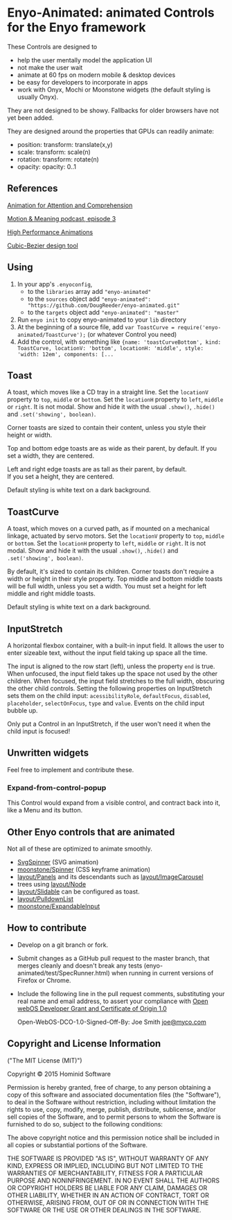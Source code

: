 # Enyo-Animated: animated Controls for the Enyo framework

These Controls are designed to
* help the user mentally model the application UI
* not make the user wait
* animate at 60 fps on modern mobile & desktop devices
* be easy for developers to incorporate in apps
* work with Onyx, Mochi or Moonstone widgets (the default styling is usually Onyx).

They are not designed to be showy.  Fallbacks for older browsers have not yet been added.

They are designed around the properties that GPUs can readily animate:
* position: transform: translate(x,y)
* scale: transform: scale(n)
* rotation: transform: rotate(n)
* opacity: opacity: 0..1


## References

[Animation for Attention and Comprehension](http://www.nngroup.com/articles/animation-usability/)

[Motion & Meaning podcast, episode 3](http://motionandmeaning.io/episode03.html)

[High Performance Animations](http://www.html5rocks.com/en/tutorials/speed/high-performance-animations/)

[Cubic-Bezier design tool](http://cubic-bezier.com/)


## Using

1. In your app's `.enyoconfig`, 
	- to the `libraries` array add `"enyo-animated"`
	- to the `sources` object add `"enyo-animated": "https://github.com/DougReeder/enyo-animated.git"`
	- to the `targets` object add `"enyo-animated": "master"`
2. Run `enyo init` to copy enyo-animated to your `lib` directory
3. At the beginning of a source file, add `var ToastCurve = require('enyo-animated/ToastCurve');` 
(or whatever Control you need)
4. Add the control, with something like `{name: 'toastCurveBottom', kind: ToastCurve, locationV: 'bottom', locationH: 'middle', style: 'width: 12em', components: [...`

## Toast

A toast, which moves like a CD tray in a straight line.
Set the `locationV` property to `top`, `middle` or `bottom`.
Set the `locationH` property to `left`, `middle` or `right`.
It is not modal.
Show and hide it with the usual `.show()`, `.hide()` and `.set('showing', boolean)`.

Corner toasts are sized to contain their content, unless you style their height or width.

Top and bottom edge toasts are as wide as their parent, by default.
If you set a width, they are centered.

Left and right edge toasts are as tall as their parent, by default.  
If you set a height, they are centered.

Default styling is white text on a dark background.


## ToastCurve

A toast, which moves on a curved path, as if mounted on a mechanical linkage, actuated by servo motors.
Set the `locationV` property to `top`, `middle` or `bottom`.
Set the `locationH` property to `left`, `middle` or `right`.
It is not modal.
Show and hide it with the usual `.show()`, `.hide()` and `.set('showing', boolean)`.

By default, it's sized to contain its children.
Corner toasts don't require a width or height in their style property. 
Top middle and bottom middle toasts will be full width, unless you set a width.
You must set a height for left middle and right middle toasts.
 
Default styling is white text on a dark background.


## InputStretch

A horizontal flexbox container, with a built-in input field. It allows the user to enter sizeable text, without the input
field taking up space all the time.

The input is aligned to the row start (left), unless the property `end` is true.
When unfocused, the input field takes up the space not used by the other children.
When focused, the input field stretches to the full width, obscuring the other child controls.
Setting the following properties on InputStretch sets them on the child input: `acessibilityRole`, `defaultFocus`, 
`disabled`, `placeholder`, `selectOnFocus`, `type` and `value`.
Events on the child input bubble up.

Only put a Control in an InputStretch, if the user won't need it when the child input is focused!



## Unwritten widgets

Feel free to implement and contribute these.

### Expand-from-control-popup

This Control would expand from a visible control, and contract back into it, like a Menu and its button.


## Other Enyo controls that are animated

Not all of these are optimized to animate smoothly.

* [SvgSpinner](https://github.com/infusionsoft/enyo-svg-spinner) (SVG animation)
* [moonstone/Spinner](http://enyojs.com/docs/latest/index.html#/kind/moonstone/Spinner/Spinner) (CSS keyframe animation)
* [layout/Panels](http://enyojs.com/docs/latest/index.html#/kind/layout/Panels/Panels) 
and its descendants such as [layout/ImageCarousel](http://enyojs.com/docs/latest/index.html#/kind/layout/ImageCarousel/ImageCarousel)
* trees using [layout/Node](http://enyojs.com/docs/latest/index.html#/kind/layout/Node/Node)
* [layout/Slidable](http://enyojs.com/docs/latest/index.html#/kind/layout/Slideable/Slideable) can be configured as toast.
* [layout/PulldownList](http://enyojs.com/docs/latest/index.html#/kind/layout/PulldownList/PulldownList)
* [moonstone/ExpandableInput](http://enyojs.com/docs/latest/index.html#/kind/moonstone/ExpandableInput/ExpandableInput)


## How to contribute

* Develop on a git branch or fork.
* Submit changes as a GitHub pull request to the master branch, that merges cleanly and doesn't break any tests (enyo-animated/test/SpecRunner.html) when running in current versions of Firefox or Chrome.
* Include the following line in the pull request comments, substituting your real name and email address, 
to assert your compliance with [Open webOS Developer Grant and Certificate of Origin 1.0](http://www.openwebosproject.org/community/governance/dco/)
 
	Open-WebOS-DCO-1.0-Signed-Off-By: Joe Smith <joe@myco.com>


## Copyright and License Information

("The MIT License (MIT)")

Copyright © 2015 Hominid Software

Permission is hereby granted, free of charge, to any person obtaining a copy
of this software and associated documentation files (the "Software"), to deal
in the Software without restriction, including without limitation the rights
to use, copy, modify, merge, publish, distribute, sublicense, and/or sell
copies of the Software, and to permit persons to whom the Software is
furnished to do so, subject to the following conditions:

The above copyright notice and this permission notice shall be included in
all copies or substantial portions of the Software.

THE SOFTWARE IS PROVIDED "AS IS", WITHOUT WARRANTY OF ANY KIND, EXPRESS OR
IMPLIED, INCLUDING BUT NOT LIMITED TO THE WARRANTIES OF MERCHANTABILITY,
FITNESS FOR A PARTICULAR PURPOSE AND NONINFRINGEMENT. IN NO EVENT SHALL THE
AUTHORS OR COPYRIGHT HOLDERS BE LIABLE FOR ANY CLAIM, DAMAGES OR OTHER
LIABILITY, WHETHER IN AN ACTION OF CONTRACT, TORT OR OTHERWISE, ARISING FROM,
OUT OF OR IN CONNECTION WITH THE SOFTWARE OR THE USE OR OTHER DEALINGS IN
THE SOFTWARE.
